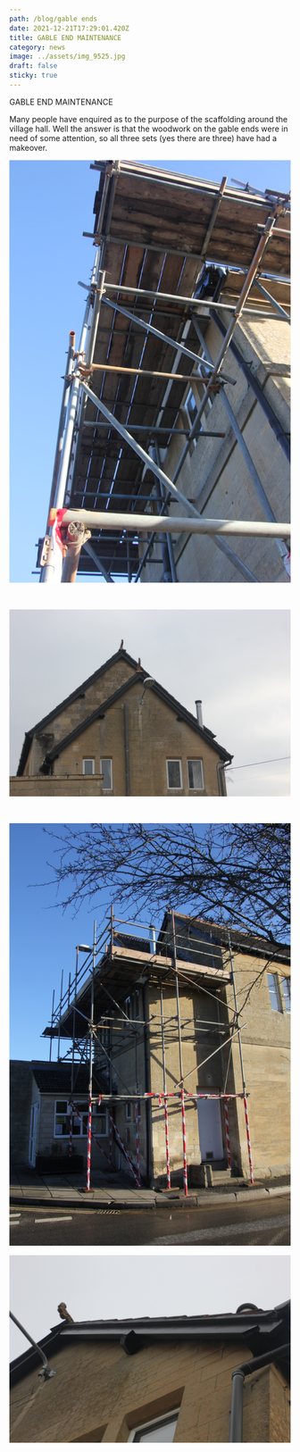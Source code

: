 ```yaml
---
path: /blog/gable ends
date: 2021-12-21T17:29:01.420Z
title: GABLE END MAINTENANCE
category: news
image: ../assets/img_9525.jpg
draft: false
sticky: true
---
```

GABLE END MAINTENANCE

Many people have enquired as to the purpose of the scaffolding around the village hall. Well the answer is that the woodwork on the gable ends were in need of some attention, so all three sets (yes there are three) have had a makeover.

![](../assets/img_9528.jpg)

![]()

![](../assets/img_9538.jpg)

![]()

![](../assets/img_9522.jpg)

![](../assets/img_9547.jpg)

![]()